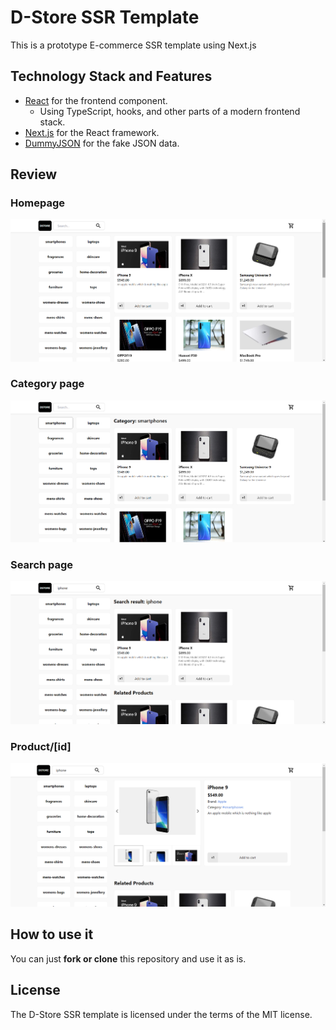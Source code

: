 # D-Store SSR Template

This is a prototype E-commerce SSR template using Next.js

## Technology Stack and Features

- [React](https://react.dev) for the frontend component.
  - Using TypeScript, hooks, and other parts of a modern frontend stack.
- [Next.js](https://nextjs.org) for the React framework.
- [DummyJSON](https://dummyjson.com) for the fake JSON data.

## Review

### Homepage

![Homepage](public/images/readme-homepage.png)

### Category page

![Category page](public/images/readme-category-page.png)

### Search page

![Search page](public/images/readme-search-page.png)

### Product/[id]

![Product page](public/images/readme-product-page.png)

## How to use it

You can just **fork or clone** this repository and use it as is.

## License

The D-Store SSR template is licensed under the terms of the MIT license.
